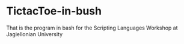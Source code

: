 # TictacToe-in-bush
That is the program in bash for the Scripting Languages Workshop at Jagiellonian University
